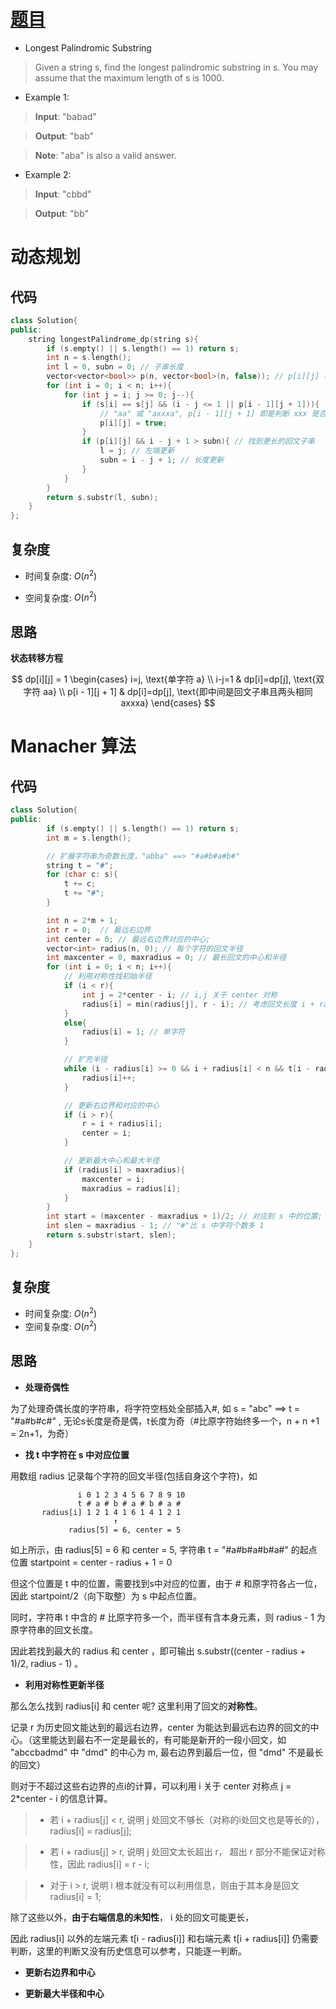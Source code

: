 # [题目](https://leetcode.com/problems/longest-palindromic-substring/)

* Longest Palindromic Substring

> Given a string s, find the longest palindromic substring in s. You may assume that the maximum length of s is 1000.

* Example 1:

> **Input**: "babad"

> **Output**: "bab"

> **Note**: "aba" is also a valid answer.

* Example 2:

> **Input**: "cbbd"

> **Output**: "bb"


# 动态规划
## 代码

```cpp
class Solution{
public:
    string longestPalindrome_dp(string s){
        if (s.empty() || s.length() == 1) return s;
        int n = s.length();
        int l = 0, subn = 0; // 子串长度 
        vector<vector<bool>> p(n, vector<bool>(n, false)); // p[i][j] 判断字符串从 j 到 i 是否为回文子串
        for (int i = 0; i < n; i++){
            for (int j = i; j >= 0; j--){
                if (s[i] == s[j] && (i - j <= 1 || p[i - 1][j + 1])){
                    // "aa" 或 "axxxa", p[i - 1][j + 1] 即是判断 xxx 是否为回文
                    p[i][j] = true;
                }
                if (p[i][j] && i - j + 1 > subn){ // 找到更长的回文子串
                    l = j; // 左端更新
                    subn = i - j + 1; // 长度更新
                }
            }
        }
        return s.substr(l, subn);
    }
};
```

## 复杂度
* 时间复杂度: $O(n^2)$

* 空间复杂度: $O(n^2)$

## 思路

**状态转移方程**

$$
dp[i][j] = 1 \begin{cases}
i=j, \text{单字符 a} \\
i-j=1 & dp[i]=dp[j], \text{双字符 aa} \\
p[i - 1][j + 1] & dp[i]=dp[j], \text{即中间是回文子串且两头相同 axxxa} 
\end{cases}
$$
   
# Manacher 算法

## 代码

```cpp
class Solution{
public:
        if (s.empty() || s.length() == 1) return s;
        int m = s.length();

        // 扩展字符串为奇数长度，"abba" ==> "#a#b#a#b#"
        string t = "#";
        for (char c: s){
            t += c;
            t += "#";
        }

        int n = 2*m + 1;
        int r = 0;  // 最远右边界
        int center = 0; // 最远右边界对应的中心;
        vector<int> radius(n, 0); // 每个字符的回文半径
        int maxcenter = 0, maxradius = 0; // 最长回文的中心和半径
        for (int i = 0; i < n; i++){
            // 利用对称性找初始半径
            if (i < r){
                int j = 2*center - i; // i,j 关于 center 对称
                radius[i] = min(radius[j], r - i); // 考虑回文长度 i + radius[j] 是否超过 r
            }
            else{
                radius[i] = 1; // 单字符
            }

            // 扩充半径
            while (i - radius[i] >= 0 && i + radius[i] < n && t[i - radius[i]] == t[i + radius[i]]){
                radius[i]++;
            }

            // 更新右边界和对应的中心
            if (i > r){
                r = i + radius[i];
                center = i;
            }

            // 更新最大中心和最大半径
            if (radius[i] > maxradius){
                maxcenter = i;
                maxradius = radius[i];
            }
        }
        int start = (maxcenter - maxradius + 1)/2; // 对应到 s 中的位置;
        int slen = maxradius - 1; // "#"比 s 中字符个数多 1
        return s.substr(start, slen);
    }
};
```

## 复杂度
* 时间复杂度: $O(n^2)$
* 空间复杂度: $O(n^2)$

## 思路
* **处理奇偶性**

为了处理奇偶长度的字符串，将字符空档处全部插入#, 如 s = "abc" ==> t = "#a#b#c#" , 无论s长度是奇是偶，t长度为奇（#比原字符始终多一个，n + n +1 = 2n+1，为奇）



* **找 t 中字符在 s 中对应位置**

用数组 radius 记录每个字符的回文半径(包括自身这个字符)，如 
		  
          	       i 0 1 2 3 4 5 6 7 8 9 10
		           t # a # b # a # b # a #
	       radius[i] 1 2 1 4 1 6 1 4 1 2 1
		                   ↑
				 radius[5] = 6, center = 5 
如上所示，由 radius[5] = 6 和 center = 5, 字符串 t = "#a#b#a#b#a#"  的起点位置 startpoint  = center - radius + 1 = 0
		
但这个位置是 t 中的位置，需要找到s中对应的位置，由于 # 和原字符各占一位，因此 startpoint/2（向下取整）为 s 中起点位置。
	
同时，字符串 t 中含的 # 比原字符多一个，而半径有含本身元素，则 radius - 1 为 原字符串的回文长度。
	
因此若找到最大的 radius 和  center ，即可输出 s.substr((center - radius + 1)/2, radius - 1) 。
	


* **利用对称性更新半径**

那么怎么找到 radius[i] 和 center 呢? 这里利用了回文的**对称性**。
	
记录 r 为历史回文能达到的最远右边界，center 为能达到最远右边界的回文的中心。（这里能达到最右不一定是最长的，有可能是新开的一段小回文，如 "abccbadmd" 中 "dmd" 的中心为 m, 最右边界到最后一位，但 "dmd" 不是最长的回文）

则对于不超过这些右边界的点i的计算，可以利用 i 关于 center 对称点 j = 2*center - i 的信息计算。

>- 若 i + radius[j] < r, 说明 j 处回文不够长（对称的i处回文也是等长的），radius[i] = radius[j];

>- 若 i + radius[j] > r, 说明 j 处回文太长超出 r， 超出 r 部分不能保证对称性，因此 radius[i] = r - i;

>- 对于 i > r, 说明 i 根本就没有可以利用信息，则由于其本身是回文 radius[i] = 1;


除了这些以外，**由于右端信息的未知性**， i 处的回文可能更长，

因此 radius[i] 以外的左端元素 t[i - radius[i]] 和右端元素 t[i + radius[i]] 仍需要判断，这里的判断又没有历史信息可以参考，只能逐一判断。



* **更新右边界和中心**



* **更新最大半径和中心**
